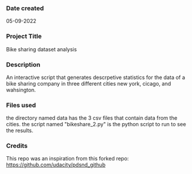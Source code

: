 
### Date created
05-09-2022

### Project Title
Bike sharing dataset analysis

### Description
An interactive script that generates descrpetive statistics for the data of a bike sharing company in
three different cities new york, cicago, and wahsington.

### Files used
the directory named data has the 3 csv files that contain data from the cities.
the script named "bikeshare_2.py" is the python script to run to see the results.

### Credits
This repo was an inspiration from this forked repo: https://github.com/udacity/pdsnd_github

